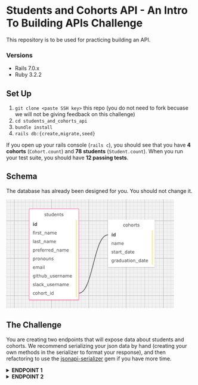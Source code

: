# Students and Cohorts API - An Intro To Building APIs Challenge

This repository is to be used for practicing building an API. 


### Versions
* Rails 7.0.x
* Ruby 3.2.2


## Set Up
1. `git clone <paste SSH key>` this repo (you do not need to fork becuase we will not be giving feedback on this challenge)
2. `cd students_and_cohorts_api`
3. `bundle install`
4. `rails db:{create,migrate,seed}`

If you open up your rails console (`rails c`), you should see that you have **4 cohorts** (`Cohort.count`) and **78 students** (`Student.count`). 
When you run your test suite, you should have **12 passing tests**. 

## Schema
The database has already been designed for you. You should not change it. 

![Schema Design](/images/schema.png)

## The Challenge
You are creating two endpoints that will expose data about students and cohorts. We recommend serializing your json data by hand (creating your own methods in the serializer to format your response), and then refactoring to use the [jsonapi-serializer](https://github.com/jsonapi-serializer/jsonapi-serializer#installation) gem if you have more time. 
<details>
  <summary><b>ENDPOINT 1</b></summary>
  
  **GET all students**

  Your endpoint should follow this format: <br>
  `GET /api/v1/students`

  Your API will return: 
  * first name
  * last name
  * preferred name
  * pronouns
  * email
  * github username
  * slack username

 Expand the endpoints below to see the expected response: <br>
  <details>
    <summary>GET /api/v1/students</summary>

    {
        "data": [
            {
                "id": "1",
                "type": "student",
                "attributes": {
                    "first_name": "Jessie",
                    "last_name": "Smith",
                    "preferred_name": "Jess",
                    "pronouns": "xe/xem",
                    "email": "Jessie@email.com",
                    "github_username": "Jessie_github",
                    "slack_username": "Jessie_slack"
                }
            },
            {
                "id": "2",
                "type": "student",
                "attributes": {
                    "first_name": "Marion",
                    "last_name": "Johnson",
                    "preferred_name": "Marion",
                    "pronouns": "she/they",
                    "email": "Marion@email.com",
                    "github_username": "Marion_github",
                    "slack_username": "Marion_slack"
                }
            },
            {
                "id": "3",
                "type": "student",
                "attributes": {
                    "first_name": "Alva",
                    "last_name": "Brown",
                    "preferred_name": "Alva",
                    "pronouns": "ze/zir",
                    "email": "Alva@email.com",
                    "github_username": "Alva_github",
                    "slack_username": "Alva_slack"
                }
            },
            {
                "id": "4",
                "type": "student",
                "attributes": {
                    "first_name": "Ollie",
                    "last_name": "Jones",
                    "preferred_name": "Ollie",
                    "pronouns": "he/they",
                    "email": "Ollie@email.com",
                    "github_username": "Ollie_github",
                    "slack_username": "Ollie_slack"
                }
            },
            ...
            ...
            ...
        ]
      }

  </details>

  ---
  
</details>

<details>
  <summary><b>ENDPOINT 2</b></summary>
  
  **GET one cohort**
  
  Your endpoint should follow this format: <br>
  `GET /api/v1/cohorts/:id`

  Your API will return: 
  * name
  * start date
  * graduation date
  * number_of_students
  * status (future, current, graduated) - this should be based off of the start/graduation dates compared to the current date that the request is being made
 

  Expand the endpoints below to see the expected response: <br>
  
  <details>
    <summary>GET /api/v1/cohorts/1</summary>  
    
    {
      "data": {
          "id": "1",
          "type": "cohort",
          "attributes": {
              "name": "2107 BE",
              "start_date": "2021-07-01",
              "graduation_date": "2022-02-01",
              "number_of_students": 17,
              "status": "current"
            }
       }
    }
      
   </details>
      
   <details>
    <summary>GET /api/v1/cohorts/2</summary>  

     {
        "data": {
            "id": "2",
            "type": "cohort",
            "attributes": {
                "name": "2103 FE",
                "start_date": "2021-03-01",
                "graduation_date": "2021-10-01",
                "number_of_students": 26,
                "status": "graduated"
            }
          }
      }
      
   </details>
      
      
</details>
